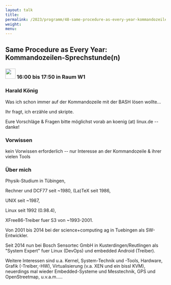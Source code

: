 ```yaml
---
layout: talk
title:
permalink: /2023/programm/48-same-procedure-as-every-year-kommandozeilen-sprechstunde-n-/
weight:
menu:
---
```

## Same Procedure as Every Year: Kommandozeilen-Sprechstunde(n)

### <img height = "32" src="../../../images/workshop.svg"> 16:00 bis 17:50 in Raum W1

### Harald König

Was ich schon immer auf der Kommandozeile mit der BASH lösen wollte...  
Ihr fragt, ich erzähle und skripte.  

Eure Vorschläge & Fragen bitte möglichst vorab an koenig (at) linux.de -- danke!

### Vorwissen

kein Vorwissen erforderlich -- nur Interesse an der Kommandozeile & ihrer vielen Tools

### Über mich

Physik-Studium in Tübingen,  
Rechner und DCF77 seit ~1980,
(La)TeX seit 1986,  
UNIX seit ~1987,  
Linux seit 1992 (0.98.4),  
XFree86-Treiber fuer S3 von ~1993-2001.  
Von 2001 bis 2014 bei der science+computing ag in Tuebingen als SW-Entwickler.  
Seit 2014 nun bei Bosch Sensortec GmbH in Kusterdingen/Reutlingen als "System Expert" fuer Linux (DevOps) und embedded Android (Treiber).  

Weitere Interessen sind u.a. Kernel, System-Technik und -Tools, Hardware, Grafik (-Treiber,-HW), Virtualisierung (v.a. XEN und ein bissl KVM), neuerdings mal wieder Embedded-Systeme und Messtechnik, GPS und OpenStreetmap, u.v.a.m.....

